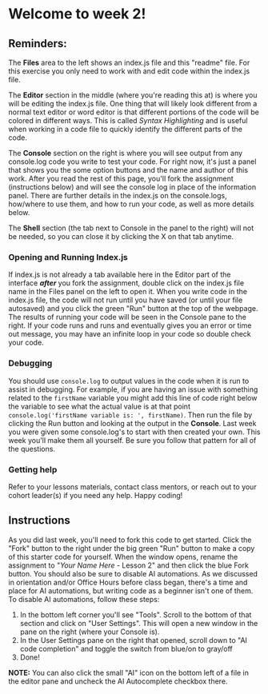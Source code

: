 # Welcome to week 2!  

## Reminders:

The **Files** area to the left shows an index.js file and this "readme" file. For this exercise you only need to work with and edit code within the index.js file.

The **Editor** section in the middle (where you're reading this at) is where you will be editing the index.js file. One thing that will likely look different from a normal text editor or word editor is that different portions of the code will be colored in different ways. This is called *Syntax Highlighting* and is useful when working in a code file to quickly identify the different parts of the code.

The **Console** section on the right is where you will see output from any console.log code you write to test your code. For right now, it's just a panel that shows you the some option buttons and the name and author of this work. After you read the rest of this page, you'll fork the assignment (instructions below) and will see the console log in place of the information panel. There are further details in the index.js on the console.logs, how/where to use them, and how to run your code, as well as more details below.

The **Shell** section (the tab next to Console in the panel to the right) will not be needed, so you can close it by clicking the X on that tab anytime.

### Opening and Running Index.js
If index.js is not already a tab available here in the Editor part of the interface _**after**_ you fork the assignment, double click on the index.js file name in the Files panel on the left to open it.  When you write code in the index.js file, the code will not run until you have saved (or until your file autosaved) and you click the green "Run" button at the top of the webpage.  The results of running your code will be seen in the Console pane to the right.  If your code runs and runs and eventually gives you an error or time out message, you may have an infinite loop in your code so double check your code.

### Debugging
You should use `console.log` to output values in the code when it is run to assist in debugging. For example, if you are having an issue with something related to the `firstName` variable you might add this line of code right below the variable to see what the actual value is at that point `console.log('firstName variable is: ', firstName)`.  Then run the file by clicking the Run button and looking at the output in the **Console**.  Last week you were given some console.log's to start with then created your own.  This week you'll make them all yourself.  Be sure you follow that pattern for all of the questions.

### Getting help
Refer to your lessons materials, contact class mentors, or reach out to your cohort leader(s) if you need any help.  Happy coding!

## Instructions
As you did last week, you'll need to fork this code to get started. Click the "Fork" button to the right under the big green "Run" button to make a copy of this starter code for yourself.  When the window opens, rename the assignment to "_Your Name Here_ - Lesson 2" and then click the blue Fork button.  You should also be sure to disable AI automations.  As we discussed in orientation and/or Office Hours before class began, there's a time and place for AI automations, but writing code as a beginner isn't one of them.  To disable AI automations, follow these steps: 
1. In the bottom left corner you'll see "Tools".  Scroll to the bottom of that section and click on "User Settings".  This will open a new window in the pane on the right (where your Console is).
2. In the User Settings pane on the right that opened, scroll down to "AI code completion" and toggle the switch from blue/on to gray/off
3. Done!

**NOTE:** You can also click the small "AI" icon on the bottom left of a file in the editor pane and uncheck the AI Autocomplete checkbox there.